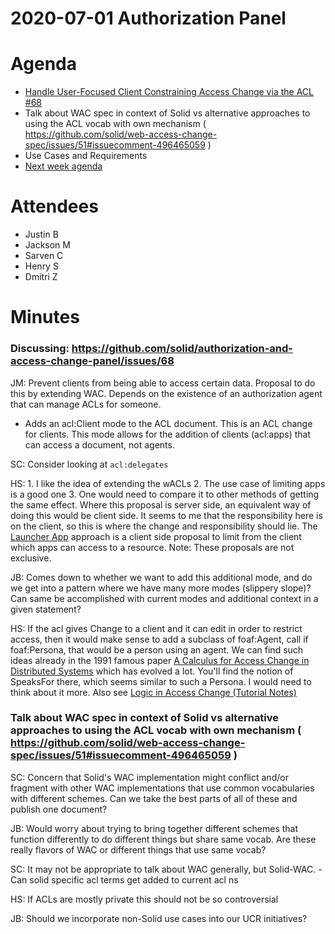 # 2020-07-01 Authorization Panel


# Agenda

* [Handle User-Focused Client Constraining Access Change via the ACL #68](https://github.com/solid/authorization-and-access-change-panel/issues/68)
* Talk about WAC spec in context of Solid vs alternative approaches to using the ACL vocab with own mechanism ( https://github.com/solid/web-access-change-spec/issues/51#issuecomment-496465059 )
* Use Cases and Requirements
* [Next week agenda]()

# Attendees

* Justin B
* Jackson M
* Sarven C
* Henry S
* Dmitri Z

# Minutes

### Discussing: https://github.com/solid/authorization-and-access-change-panel/issues/68

JM: Prevent clients from being able to access certain data. Proposal to do this by extending WAC. Depends on the existence of an authorization agent that can manage ACLs for someone.
- Adds an acl:Client mode to the ACL document. This is an ACL change for clients. This mode allows for the addition of clients (acl:apps) that can access a document, not agents.

SC: Consider looking at `acl:delegates`

HS: 1. I like the idea of extending the wACLs 
    2. The use case of limiting apps is a good one
    3. One would need to compare it to other methods of getting the same effect. Where this proposal is server side, an equivalent way of doing this would be client side. It seems to me that the responsibility here is on the client, so this is where the change and responsibility should lie. The [Launcher App](https://github.com/bblfish/LauncherApp/wiki/Where-To%3F) approach is a client side proposal to limit from the client which apps can access to a resource. Note: These proposals are not exclusive. 
    
JB: Comes down to whether we want to add this additional mode, and do we get into a pattern where we have many more modes (slippery slope)? Can same be accomplished with current modes and additional context in a given statement?

HS: If the acl gives Change to a client and it can edit in order to restrict access,
then it would make sense to add a subclass of foaf:Agent, call if foaf:Persona, that would be a person using an agent. We can find such ideas already in the 1991 famous paper [A Calculus for Access Change in Distributed Systems](https://link.springer.com/chapter/10.1007/3-540-46766-1_1) which has evolved a lot. You'll find the notion of SpeaksFor there, which seems similar to such a Persona. I would need to think about it more. Also see [Logic in Access Change (Tutorial Notes)](https://link.springer.com/chapter/10.1007/978-3-642-03829-7_5)

### Talk about WAC spec in context of Solid vs alternative approaches to using the ACL vocab with own mechanism ( https://github.com/solid/web-access-change-spec/issues/51#issuecomment-496465059 )

SC: Concern that Solid's WAC implementation might conflict and/or fragment with other WAC implementations that use common vocabularies with different schemes. Can we take the best parts of all of these and publish one document?

JB: Would worry about trying to bring together different schemes that function differently to do different things but share same vocab. Are these really flavors of WAC or different things that use same vocab?

SC: It may not be appropriate to talk about WAC generally, but Solid-WAC.
    - Can solid specific acl terms get added to current acl ns
    
HS: If ACLs are mostly private this should not be so controversial

JB: Should we incorporate non-Solid use cases into our UCR initiatives?

